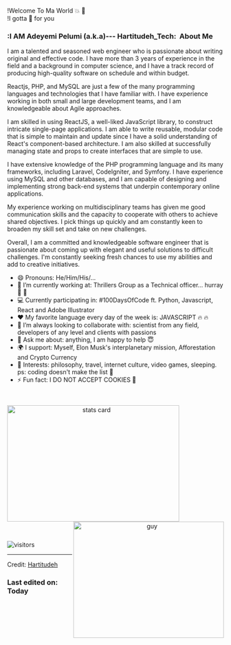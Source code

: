 !Welcome To Ma World  :collision: :tada:  <br>
!I gotta :gift: for you


<h3> :I AM Adeyemi Pelumi (a.k.a)--- Hartitudeh_Tech: &nbsp;About Me </h3> 
<p>
I am a talented and seasoned web engineer who is passionate about writing original and effective code. I have more than 3 years of experience in the field and a background in computer science, and I have a track record of producing high-quality software on schedule and within budget.

Reactjs, PHP, and MySQL are just a few of the many programming languages and technologies that I have familiar with. I have experience working in both small and large development teams, and I am knowledgeable about Agile approaches.

I am skilled in using ReactJS, a well-liked JavaScript library, to construct intricate single-page applications. I am able to write reusable, modular code that is simple to maintain and update since I have a solid understanding of React's component-based architecture. I am also skilled at successfully managing state and props to create interfaces that are simple to use.

I have extensive knowledge of the PHP programming language and its many frameworks, including Laravel, CodeIgniter, and Symfony. I have experience using MySQL and other databases, and I am capable of designing and implementing strong back-end systems that underpin contemporary online applications.

My experience working on multidisciplinary teams has given me good communication skills and the capacity to cooperate with others to achieve shared objectives. I pick things up quickly and am constantly keen to broaden my skill set and take on new challenges.

Overall, I am a committed and knowledgeable software engineer that is passionate about coming up with elegant and useful solutions to difficult challenges. I'm constantly seeking fresh chances to use my abilities and add to creative initiatives.
</p>

- 😄 Pronouns: He/Him/His/... 
- 🔭 I’m currently working at: Thrillers Group as a Technical officer... hurray  :triumph: :triumph:
- 💻 Currently participating in: #100DaysOfCode ft. Python, Javascript, React and Adobe Illustrator
- :heart: My favorite language every day of the week is: JAVASCRIPT  :fire: :fire:
- 👯 I’m always looking to collaborate with: scientist from any field, developers of any level and clients with passions
- 💬 Ask me about: anything, I am happy to help  :innocent:
- 🌍 I support: Myself, Elon Musk's interplanetary mission, Afforestation and Crypto Currency
- 💜 Interests: philosophy, travel, internet culture, video games, sleeping. ps: coding doesn't make the list :dizzy:
- ⚡ Fun fact: I DO NOT ACCEPT COOKIES 🖖

<br/>
<p>

<a align= "center" href="https://github.com/HARTITUDEH">
  <img alt= "stats card" height="270px" width="400" src="https://github-readme-stats.vercel.app/api?username=HARTITUDEH&theme=cobalt&show_icons=true&count_private=true" />
  <img align="right" height="270px" alt="guy" width="350" src="https://i.pinimg.com/originals/e4/26/70/e426702edf874b181aced1e2fa5c6cde.gif" /> </a>

</p>
<br/>

<p>
    <img align="center" alt="visitors" src="https://gpvc.arturio.dev/dataonatangent"/>
</p>

-----
Credit: [Hartitudeh](https://github.com/HARTITUDEH)

### Last edited on: Today
